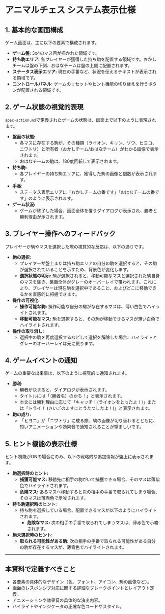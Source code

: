 # アニマルチェス システム表示仕様

## 1. 基本的な画面構成
ゲーム画面は、主に以下の要素で構成されます。

- **ゲーム盤:** 3x4のマス目が描かれた領域です。
- **持ち駒エリア:** 各プレイヤーが獲得した持ち駒を配置する領域です。おかしチームは盤の下側、おはなチームは盤の上側に配置されます。
- **ステータス表示エリア:** 現在の手番など、状況を伝えるテキストが表示される領域です。
- **コントロールパネル:** ゲームのリセットやヒント機能の切り替えを行うボタンが配置される領域です。

## 2. ゲーム状態の視覚的表現
`spec-action.md`で定義されたゲームの状態は、画面上で以下のように表現されます。

- **盤面の状態:**
  - 各マスに存在する駒が、その種類（ライオン、キリン、ゾウ、ヒヨコ、ニワトリ）と所有者（おかしチーム/おはなチーム）がわかる画像で表示されます。
  - おはなチームの駒は、180度回転して表示されます。
- **持ち駒:**
  - 各プレイヤーの持ち駒エリアに、獲得した駒の画像と個数が表示されます。
- **手番:**
  - ステータス表示エリアに「おかしチームの番です」「おはなチームの番です」のように表示されます。
- **ゲーム状況:**
  - ゲームが終了した場合、画面全体を覆うダイアログが表示され、勝者と勝利理由が示されます。

## 3. プレイヤー操作へのフィードバック
プレイヤーが駒やマスを選択した際の視覚的な反応は、以下の通りです。

- **駒の選択:**
  - プレイヤーが盤上または持ち駒エリアの自分の駒を選択すると、その駒が選択されていることを示すため、背景色が変化します。
  - **選択状態の明示:** 駒が選択されると、移動可能なマスと選択された駒自身のマスを除き、盤面全体がグレーのオーバーレイで覆われます。これにより、プレイヤーは現在駒を選択中であること、およびどこに移動できるかを直感的に把握できます。
- **操作の可視化:**
  - **操作可能な駒:** 操作可能な自分の駒が存在するマスは、薄い白色でハイライトされます。
  - **移動可能なマス:** 駒を選択すると、その駒が移動できるマスが薄い白色でハイライトされます。
- **操作の取り消し:**
  - 選択中の駒を再度選択するなどして選択を解除した場合、ハイライトとグレーのオーバーレイは元に戻ります。

## 4. ゲームイベントの通知
ゲームの重要な出来事は、以下のように視覚的に通知されます。

- **勝利:**
  - 勝者が決まると、ダイアログが表示されます。
  - タイトルには「（勝者名）のかち！」と表示されます。
  - 本文には勝利理由に応じて「キャッチ！(ライオンをとったよ！)」または「トライ！ (さいごのますにとうたつしたよ！)」と表示されます。
- **駒の成り:**
  - 「ヒヨコ」が「ニワトリ」に成る際、駒の画像が切り替わるとともに、短いアニメーションや効果音で通知されることが望ましいです。

## 5. ヒント機能の表示仕様
ヒント機能がONの場合にのみ、以下の戦略的な追加情報が盤上に表示されます。

- **駒選択時のヒント:**
  - **捕獲可能マス:** 移動先に相手の駒がいて捕獲できる場合、そのマスは薄紫色でハイライトされます。
  - **危険マス:** あるマスへ移動すると次の相手の手番で取られてしまう場合、そのマスは薄赤色で示唆されます。
- **持ち駒選択時のヒント:**
  - 持ち駒を選択している場合、配置できるマスが以下のようにハイライトされます。
    - **危険なマス:** 次の相手の手番で取られてしまうマスは、薄赤色で示唆されます。
- **駒未選択時のヒント:**
  - **取られる可能性がある駒:** 次の相手の手番で取られる可能性がある自分の駒が存在するマスが、薄青色でハイライトされます。

---
## 本資料で定義すべきこと
- 各要素の具体的なデザイン（色、フォント、アイコン、駒の画像など）。
- 画面のレスポンシブ対応に関する詳細なブレークポイントとレイアウト定義。
- アニメーションや効果音の具体的な演出内容。
- ハイライトやインジケータの正確な色コードやスタイル。
